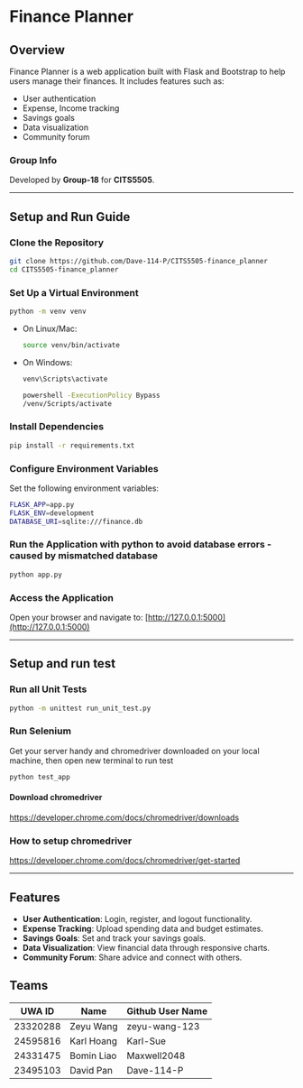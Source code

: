 # Finance Planner

## Overview
Finance Planner is a web application built with Flask and Bootstrap to help users manage their finances. It includes features such as:
- User authentication
- Expense, Income tracking
- Savings goals
- Data visualization
- Community forum

### Group Info
Developed by **Group-18** for **CITS5505**.

---

## Setup and Run Guide

### Clone the Repository
```bash
git clone https://github.com/Dave-114-P/CITS5505-finance_planner
cd CITS5505-finance_planner
```

### Set Up a Virtual Environment
```bash
python -m venv venv
```
- On Linux/Mac:
    ```bash
    source venv/bin/activate
    ```
- On Windows:
    ```bash
    venv\Scripts\activate
    ```
    ```bash
    powershell -ExecutionPolicy Bypass
    /venv/Scripts/activate
    ```

### Install Dependencies
```bash
pip install -r requirements.txt
```

### Configure Environment Variables
Set the following environment variables:
```bash
FLASK_APP=app.py
FLASK_ENV=development
DATABASE_URI=sqlite:///finance.db
```

### Run the Application with python to avoid database errors - caused by mismatched database
```bash
python app.py
```

### Access the Application
Open your browser and navigate to: [http://127.0.0.1:5000](http://127.0.0.1:5000)

---
## Setup and run test

### Run all Unit Tests
```bash
python -m unittest run_unit_test.py 
```
### Run Selenium
Get your server handy and chromedriver downloaded on your local machine, then open new terminal to run test
```bash
python test_app 
```

#### Download chromedriver
https://developer.chrome.com/docs/chromedriver/downloads

### How to setup chromedriver
https://developer.chrome.com/docs/chromedriver/get-started

---
## Features
- **User Authentication**: Login, register, and logout functionality.
- **Expense Tracking**: Upload spending data and budget estimates.
- **Savings Goals**: Set and track your savings goals.
- **Data Visualization**: View financial data through responsive charts.
- **Community Forum**: Share advice and connect with others.

## Teams

| UWA ID    | Name        | Github User Name   |
|-----------|-------------|--------------------|
| 23320288  | Zeyu Wang   | zeyu-wang-123      |
| 24595816  | Karl Hoang  | Karl-Sue           |
| 24331475  | Bomin Liao  | Maxwell2048        |
| 23495103  | David Pan   | Dave-114-P         |
